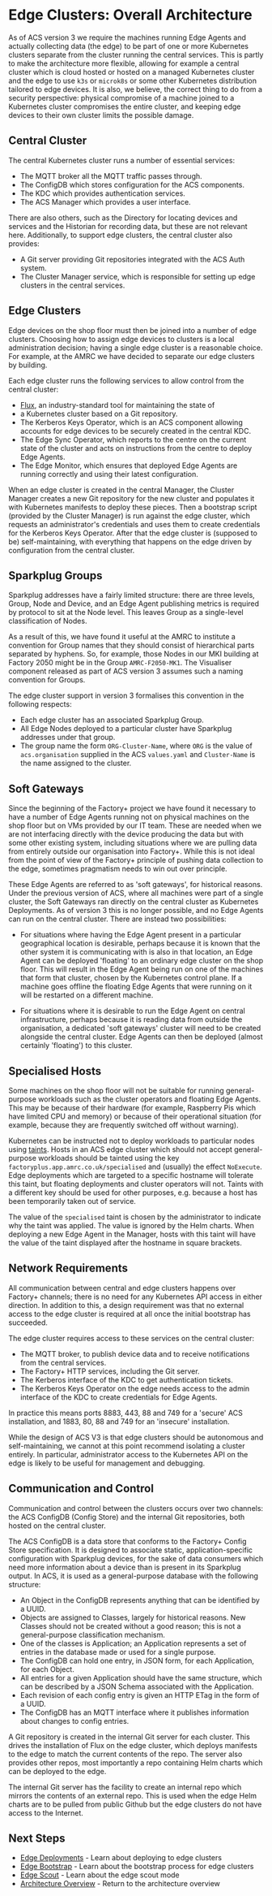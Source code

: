 # Edge Clusters: Overall Architecture

As of ACS version 3 we require the machines running Edge Agents and
actually collecting data (the edge) to be part of one or more Kubernetes
clusters separate from the cluster running the central services. This is
partly to make the architecture more flexible, allowing for example a
central cluster which is cloud hosted or hosted on a managed Kubernetes
cluster and the edge to use `k3s` or `microk8s` or some other Kubernetes
distribution tailored to edge devices. It is also, we believe, the
correct thing to do from a security perspective: physical compromise of
a machine joined to a Kubernetes cluster compromises the entire cluster,
and keeping edge devices to their own cluster limits the possible
damage.

## Central Cluster

The central Kubernetes cluster runs a number of essential services:

* The MQTT broker all the MQTT traffic passes through.
* The ConfigDB which stores configuration for the ACS components.
* The KDC which provides authentication services.
* The ACS Manager which provides a user interface.

There are also others, such as the Directory for locating devices and
services and the Historian for recording data, but these are not
relevant here. Additionally, to support edge clusters, the central
cluster also provides:

* A Git server providing Git repositories integrated with the ACS Auth
  system.
* The Cluster Manager service, which is responsible for setting up edge
  clusters in the central services.

## Edge Clusters

Edge devices on the shop floor must then be joined into a number of edge
clusters. Choosing how to assign edge devices to clusters is a local
administration decision; having a single edge cluster is a reasonable
choice. For example, at the AMRC we have decided to separate our edge
clusters by building.

Each edge cluster runs the following services to allow control from the central cluster:

* [Flux](https://fluxcd.io), an industry-standard tool for maintaining the state of
* a Kubernetes cluster based on a Git repository.
* The Kerberos Keys Operator, which is an ACS component allowing
  accounts for edge devices to be securely created in the central KDC.
* The Edge Sync Operator, which reports to the centre on the current
  state of the cluster and acts on instructions from the centre to
  deploy Edge Agents.
* The Edge Monitor, which ensures that deployed Edge Agents are running
  correctly and using their latest configuration.

When an edge cluster is created in the central Manager, the Cluster
Manager creates a new Git repository for the new cluster and populates
it with Kubernetes manifests to deploy these pieces. Then a bootstrap
script (provided by the Cluster Manager) is run against the edge
cluster, which requests an administrator's credentials and uses them to
create credentials for the Kerberos Keys Operator. After that the edge
cluster is (supposed to be) self-maintaining, with everything that
happens on the edge driven by configuration from the central cluster.

## Sparkplug Groups

Sparkplug addresses have a fairly limited structure: there are three
levels, Group, Node and Device, and an Edge Agent publishing metrics is
required by protocol to sit at the Node level. This leaves Group as a
single-level classification of Nodes.

As a result of this, we have found it useful at the AMRC to institute a
convention for Group names that they should consist of hierarchical
parts separated by hyphens. So, for example, those Nodes in our MKI
building at Factory 2050 might be in the Group `AMRC-F2050-MK1`. The
Visualiser component released as part of ACS version 3 assumes such a
naming convention for Groups.

The edge cluster support in version 3 formalises this convention in the
following respects:

* Each edge cluster has an associated Sparkplug Group.
* All Edge Nodes deployed to a particular cluster have Sparkplug
  addresses under that group.
* The group name the form `ORG-Cluster-Name`, where `ORG` is the value of
  `acs.organisation` supplied in the ACS `values.yaml` and
  `Cluster-Name` is the name assigned to the cluster.

## Soft Gateways

Since the beginning of the Factory+ project we have found it necessary
to have a number of Edge Agents running not on physical machines on the
shop floor but on VMs provided by our IT team. These are needed when we
are not interfacing directly with the device producing the data but with
some other existing system, including situations where we are pulling
data from entirely outside our organisation into Factory+. While this is
not ideal from the point of view of the Factory+ principle of pushing
data collection to the edge, sometimes pragmatism needs to win out over
principle.

These Edge Agents are referred to as 'soft gateways', for historical
reasons. Under the previous version of ACS, where all machines were part
of a single cluster, the Soft Gateways ran directly on the central
cluster as Kubernetes Deployments. As of version 3 this is no longer
possible, and no Edge Agents can run on the central cluster. There are
instead two possibilities:

* For situations where having the Edge Agent present in a particular
  geographical location is desirable, perhaps because it is known that
  the other system it is communicating with is also in that location, an
  Edge Agent can be deployed 'floating' to an ordinary edge cluster on
  the shop floor. This will result in the Edge Agent being run on one of
  the machines that form that cluster, chosen by the Kubernetes control
  plane. If a machine goes offline the floating Edge Agents that were
  running on it will be restarted on a different machine.

* For situations where it is desirable to run the Edge Agent on central
  infrastructure, perhaps because it is reading data from outside the
  organisation, a dedicated 'soft gateways' cluster will need to be
  created alongside the central cluster. Edge Agents can then be
  deployed (almost certainly 'floating') to this cluster.

## Specialised Hosts

Some machines on the shop floor will not be suitable for running
general-purpose workloads such as the cluster operators and floating
Edge Agents. This may be because of their hardware (for example,
Raspberry Pis which have limited CPU and memory) or because of their
operational situation (for example, because they are frequently switched
off without warning).

Kubernetes can be instructed not to deploy workloads to particular nodes
using
[taints](https://kubernetes.io/docs/concepts/scheduling-eviction/taint-and-toleration/).
Hosts in an ACS edge cluster which should not accept general-purpose
workloads should be tainted using the key
`factoryplus.app.amrc.co.uk/specialised` and (usually) the effect
`NoExecute`. Edge deployments which are targeted to a specific hostname
will tolerate this taint, but floating deployments and cluster operators
will not. Taints with a different key should be used for other purposes,
e.g. because a host has been temporarily taken out of service.

The value of the `specialised` taint is chosen by the administrator to
indicate why the taint was applied. The value is ignored by the Helm
charts. When deploying a new Edge Agent in the Manager, hosts with this
taint will have the value of the taint displayed after the hostname in
square brackets.

## Network Requirements

All communication between central and edge clusters happens over
Factory+ channels; there is no need for any Kubernetes API access in
either direction. In addition to this, a design requirement was that no
external access to the edge cluster is required at all once the initial
bootstrap has succeeded.

The edge cluster requires access to these services on the central
cluster:

* The MQTT broker, to publish device data and to receive notifications
  from the central services.
* The Factory+ HTTP services, including the Git server.
* The Kerberos interface of the KDC to get authentication tickets.
* The Kerberos Keys Operator on the edge needs access to the admin
  interface of the KDC to create credentials for Edge Agents.

In practice this means ports 8883, 443, 88 and 749 for a 'secure' ACS
installation, and 1883, 80, 88 and 749 for an 'insecure' installation.

While the design of ACS V3 is that edge clusters should be autonomous
and self-maintaining, we cannot at this point recommend isolating a
cluster entirely. In particular, administrator access to the Kubernetes
API on the edge is likely to be useful for management and debugging.

## Communication and Control

Communication and control between the clusters occurs over two channels:
the ACS ConfigDB (Config Store) and the internal Git repositories, both
hosted on the central cluster.

The ACS ConfigDB is a data store that conforms to the Factory+ Config
Store specification. It is designed to associate static, application-specific
configuration with Sparkplug devices, for the sake of data consumers
which need more information about a device than is present in its Sparkplug
output. In ACS, it is used as a general-purpose database with the following
structure:

* An Object in the ConfigDB represents anything that can be identified
  by a UUID.
* Objects are assigned to Classes, largely for historical reasons. New
  Classes should not be created without a good reason; this is not a
  general-purpose classification mechanism.
* One of the classes is Application; an Application represents a
  set of entries in the database made or used for a single purpose.
* The ConfigDB can hold one entry, in JSON form, for each Application,
  for each Object.
* All entries for a given Application should have the same structure,
  which can be described by a JSON Schema associated with the
  Application.
* Each revision of each config entry is given an HTTP ETag in the form
  of a UUID.
* The ConfigDB has an MQTT interface where it publishes information
  about changes to config entries.

A Git repository is created in the internal Git server for each cluster.
This drives the installation of Flux on the edge cluster, which deploys
manifests to the edge to match the current contents of the repo. The
server also provides other repos, most importantly a repo containing
Helm charts which can be deployed to the edge.

The internal Git server has the facility to create an internal repo
which mirrors the contents of an external repo. This is used when the
edge Helm charts are to be pulled from public Github but the edge
clusters do not have access to the Internet.

## Next Steps

- [Edge Deployments](edge-deployments.md) - Learn about deploying to edge clusters
- [Edge Bootstrap](edge-bootstrap.md) - Learn about the bootstrap process for edge clusters
- [Edge Scout](./edge-scout.md) - Learn about the edge scout mode
- [Architecture Overview](../overview.md) - Return to the architecture overview
